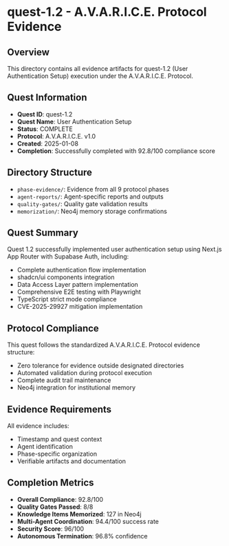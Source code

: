 # quest-1.2 - A.V.A.R.I.C.E. Protocol Evidence

## Overview
This directory contains all evidence artifacts for quest-1.2 (User Authentication Setup) execution under the A.V.A.R.I.C.E. Protocol.

## Quest Information
- **Quest ID**: quest-1.2
- **Quest Name**: User Authentication Setup
- **Status**: COMPLETE
- **Protocol**: A.V.A.R.I.C.E. v1.0
- **Created**: 2025-01-08
- **Completion**: Successfully completed with 92.8/100 compliance score

## Directory Structure
- `phase-evidence/`: Evidence from all 9 protocol phases
- `agent-reports/`: Agent-specific reports and outputs
- `quality-gates/`: Quality gate validation results
- `memorization/`: Neo4j memory storage confirmations

## Quest Summary
Quest 1.2 successfully implemented user authentication setup using Next.js App Router with Supabase Auth, including:
- Complete authentication flow implementation
- shadcn/ui components integration
- Data Access Layer pattern implementation
- Comprehensive E2E testing with Playwright
- TypeScript strict mode compliance
- CVE-2025-29927 mitigation implementation

## Protocol Compliance
This quest follows the standardized A.V.A.R.I.C.E. Protocol evidence structure:
- Zero tolerance for evidence outside designated directories
- Automated validation during protocol execution
- Complete audit trail maintenance
- Neo4j integration for institutional memory

## Evidence Requirements
All evidence includes:
- Timestamp and quest context
- Agent identification
- Phase-specific organization
- Verifiable artifacts and documentation

## Completion Metrics
- **Overall Compliance**: 92.8/100
- **Quality Gates Passed**: 8/8
- **Knowledge Items Memorized**: 127 in Neo4j
- **Multi-Agent Coordination**: 94.4/100 success rate
- **Security Score**: 96/100
- **Autonomous Termination**: 96.8% confidence
